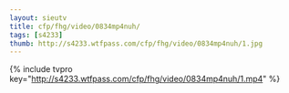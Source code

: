 ```yaml
--- 
layout: sieutv
title: cfp/fhg/video/0834mp4nuh/
tags: [s4233]
thumb: http://s4233.wtfpass.com/cfp/fhg/video/0834mp4nuh/1.jpg
---
```

{% include tvpro key="http://s4233.wtfpass.com/cfp/fhg/video/0834mp4nuh/1.mp4" %} 
